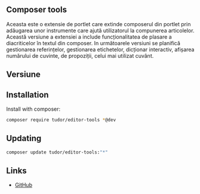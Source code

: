 ## Composer tools

Aceasta este o extensie de portlet care extinde composerul din portlet prin adăugarea unor instrumente care ajută utilizatorul la compunerea articolelor.
Această versiune a extensiei a include funcționalitatea de plasare a diacriticelor în textul din composer.
In următoarele versiuni se planifică gestionarea referințelor, gestionarea etichetelor, dicționar interactiv, afișarea numărului de cuvinte, de propoziții, celui mai utilizat cuvânt.

## Versiune 


## Installation

Install with composer:

```sh
composer require tudor/editor-tools *@dev
```

## Updating

```sh
composer update tudor/editor-tools:"*"
```

## Links
- [GitHub](https://github.com/tudor/editor-tools)
